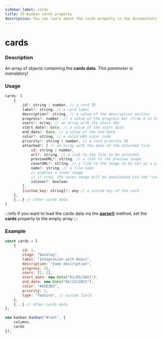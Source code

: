 ```yaml
---
sidebar_label: cards
title: JS Kanban cards property
description: You can learn about the cards property in the documentation of the JavaScript Kanban library. Browse developer guides and API reference, try out code examples and live demos.
---
```


# cards

### Description

An array of objects containing the **cards data**. *This parameter is mandatory!*

### Usage

```js
cards: [
	{
		id?: string | number, // a card ID
		label?: string, // a card label
		description?: string, // a value of the description section
		progress?: number, // a value of the progress bar (from 0 to 100)
		users?: array, // an array with the users IDs
		start_date?: Date, // a value of the start date
		end_date?: Date, // a value of the end date
		color?: string, // a valid HEX color code
		priority?: string | number, // a card priority ID
		attached?: [ // an array with the data of the attached file
			id: string | number,
			url?: string, // a link to the file to be attached
			previewURL?: string, // a link to the preview image
			coverURL?: string, // a link to the image to be set as a cover
			name?: string, // a file name
			// enables a cover image
			// if true, the cover image will be downloaded via the "coverURL"
			isCover?: boolean
		],
		[custom_key: string]?: any // a custom key of the card
	},
	{...} // other cards data
]
```

:::info
If you want to load the cards data via the [**parse()**](../../methods/js_kanban_parse_method) method, set the **cards** property to the empty array
:::

### Example

```jsx {1-16,20}
const cards = [
	{
		id: 1,
		stage: "backlog",
		label: "Integration with React",
		description: "Some description",
		progress: 25,
		users: [1, 2],
		start_date: new Date("01/05/2021"),
		end_date: new Date("01/15/2021"),
		color: "#65D3B3",
		priority: 1,
		type: "feature", // custom field
	},
	{...} // other cards data
];

new kanban.Kanban("#root", {
	columns,
	cards
});
```

